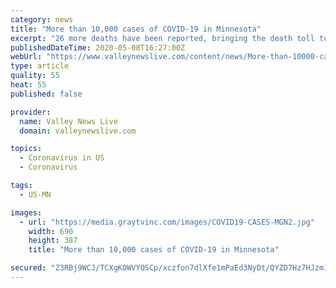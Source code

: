 ```yaml
---
category: news
title: "More than 10,000 cases of COVID-19 in Minnesota"
excerpt: "26 more deaths have been reported, bringing the death toll to 534. 434 of the people who died lived in a nursing home or long term care facility."
publishedDateTime: 2020-05-08T16:27:00Z
webUrl: "https://www.valleynewslive.com/content/news/More-than-10000-cases--570308441.html"
type: article
quality: 55
heat: 55
published: false

provider:
  name: Valley News Live
  domain: valleynewslive.com

topics:
  - Coronavirus in US
  - Coronavirus

tags:
  - US-MN

images:
  - url: "https://media.graytvinc.com/images/COVID19-CASES-MGN2.jpg"
    width: 690
    height: 387
    title: "More than 10,000 cases of COVID-19 in Minnesota"

secured: "Z3RBj9WCJ/TCXgKOWVYOSCp/xczfon7dlXfe1mPaEd3NyDt/QYZD7Hz7HJzm1/n0kxMrSTTpSkmO8eALYSfAA6PyYY6xJsom4vIBU4ts6l8FUqo5up+1EPLtZ22OdhrxP/hUUxphc8p9NgcZQ2XAbz/Uci2Ej6ucUjsuYobInST/JZ5VYLjDDJKLHiR9E17aXQ4WWAAujfCOtVw+FYyont5k/tnHUjPO4ipf99Do50dwjisZFfdNk9qBYn6qQpJ7xTZu/EISU69PK1KCdmUlXY9ak8f1kpKblRSLzLSXVWTyu1PTywnQfcbxq2D+o8Gv;CtxjCTWl5InYc0RtvSf7Tg=="
---
```


